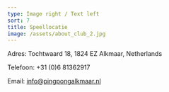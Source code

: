 ```yaml
---
type: Image right / Text left
sort: 7
title: Speellocatie
image: /assets/about_club_2.jpg
---
```

Adres: Tochtwaard 18, 1824 EZ Alkmaar, Netherlands

Telefoon: +31 (0)6 81362917

Email: info@pingpongalkmaar.nl
